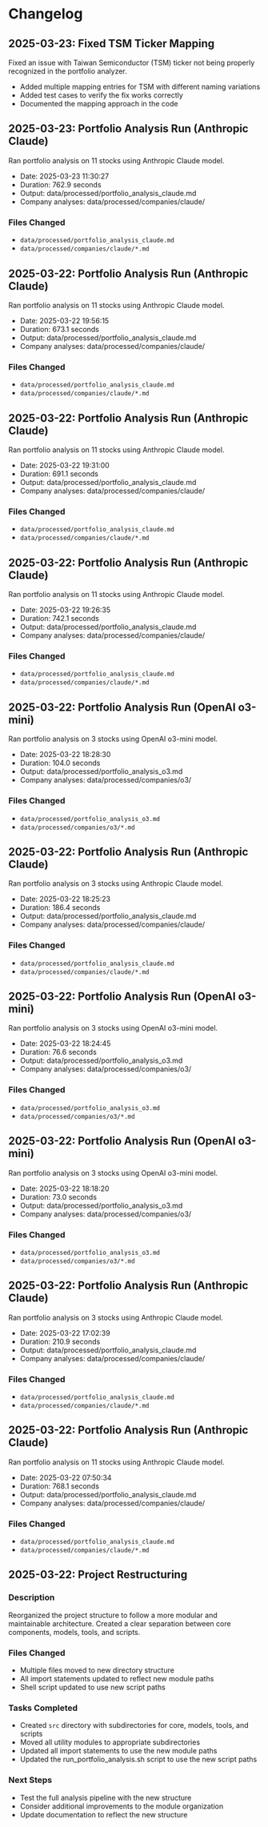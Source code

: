 # Changelog

## 2025-03-23: Fixed TSM Ticker Mapping

Fixed an issue with Taiwan Semiconductor (TSM) ticker not being properly recognized in the portfolio analyzer.
- Added multiple mapping entries for TSM with different naming variations
- Added test cases to verify the fix works correctly
- Documented the mapping approach in the code

## 2025-03-23: Portfolio Analysis Run (Anthropic Claude)

Ran portfolio analysis on 11 stocks using Anthropic Claude model.
- Date: 2025-03-23 11:30:27
- Duration: 762.9 seconds
- Output: data/processed/portfolio_analysis_claude.md
- Company analyses: data/processed/companies/claude/

### Files Changed
- `data/processed/portfolio_analysis_claude.md`
- `data/processed/companies/claude/*.md`



## 2025-03-22: Portfolio Analysis Run (Anthropic Claude)

Ran portfolio analysis on 11 stocks using Anthropic Claude model.
- Date: 2025-03-22 19:56:15
- Duration: 673.1 seconds
- Output: data/processed/portfolio_analysis_claude.md
- Company analyses: data/processed/companies/claude/

### Files Changed
- `data/processed/portfolio_analysis_claude.md`
- `data/processed/companies/claude/*.md`



## 2025-03-22: Portfolio Analysis Run (Anthropic Claude)

Ran portfolio analysis on 11 stocks using Anthropic Claude model.
- Date: 2025-03-22 19:31:00
- Duration: 691.1 seconds
- Output: data/processed/portfolio_analysis_claude.md
- Company analyses: data/processed/companies/claude/

### Files Changed
- `data/processed/portfolio_analysis_claude.md`
- `data/processed/companies/claude/*.md`



## 2025-03-22: Portfolio Analysis Run (Anthropic Claude)

Ran portfolio analysis on 11 stocks using Anthropic Claude model.
- Date: 2025-03-22 19:26:35
- Duration: 742.1 seconds
- Output: data/processed/portfolio_analysis_claude.md
- Company analyses: data/processed/companies/claude/

### Files Changed
- `data/processed/portfolio_analysis_claude.md`
- `data/processed/companies/claude/*.md`



## 2025-03-22: Portfolio Analysis Run (OpenAI o3-mini)

Ran portfolio analysis on 3 stocks using OpenAI o3-mini model.
- Date: 2025-03-22 18:28:30
- Duration: 104.0 seconds
- Output: data/processed/portfolio_analysis_o3.md
- Company analyses: data/processed/companies/o3/

### Files Changed
- `data/processed/portfolio_analysis_o3.md`
- `data/processed/companies/o3/*.md`



## 2025-03-22: Portfolio Analysis Run (Anthropic Claude)

Ran portfolio analysis on 3 stocks using Anthropic Claude model.
- Date: 2025-03-22 18:25:23
- Duration: 186.4 seconds
- Output: data/processed/portfolio_analysis_claude.md
- Company analyses: data/processed/companies/claude/

### Files Changed
- `data/processed/portfolio_analysis_claude.md`
- `data/processed/companies/claude/*.md`



## 2025-03-22: Portfolio Analysis Run (OpenAI o3-mini)

Ran portfolio analysis on 3 stocks using OpenAI o3-mini model.
- Date: 2025-03-22 18:24:45
- Duration: 76.6 seconds
- Output: data/processed/portfolio_analysis_o3.md
- Company analyses: data/processed/companies/o3/

### Files Changed
- `data/processed/portfolio_analysis_o3.md`
- `data/processed/companies/o3/*.md`



## 2025-03-22: Portfolio Analysis Run (OpenAI o3-mini)

Ran portfolio analysis on 3 stocks using OpenAI o3-mini model.
- Date: 2025-03-22 18:18:20
- Duration: 73.0 seconds
- Output: data/processed/portfolio_analysis_o3.md
- Company analyses: data/processed/companies/o3/

### Files Changed
- `data/processed/portfolio_analysis_o3.md`
- `data/processed/companies/o3/*.md`



## 2025-03-22: Portfolio Analysis Run (Anthropic Claude)

Ran portfolio analysis on 3 stocks using Anthropic Claude model.
- Date: 2025-03-22 17:02:39
- Duration: 210.9 seconds
- Output: data/processed/portfolio_analysis_claude.md
- Company analyses: data/processed/companies/claude/

### Files Changed
- `data/processed/portfolio_analysis_claude.md`
- `data/processed/companies/claude/*.md`



## 2025-03-22: Portfolio Analysis Run (Anthropic Claude)

Ran portfolio analysis on 11 stocks using Anthropic Claude model.
- Date: 2025-03-22 07:50:34
- Duration: 768.1 seconds
- Output: data/processed/portfolio_analysis_claude.md
- Company analyses: data/processed/companies/claude/

### Files Changed
- `data/processed/portfolio_analysis_claude.md`
- `data/processed/companies/claude/*.md`

## 2025-03-22: Project Restructuring

### Description
Reorganized the project structure to follow a more modular and maintainable architecture. Created a clear separation between core components, models, tools, and scripts.

### Files Changed
- Multiple files moved to new directory structure
- All import statements updated to reflect new module paths
- Shell script updated to use new script paths

### Tasks Completed
- Created `src` directory with subdirectories for core, models, tools, and scripts
- Moved all utility modules to appropriate subdirectories
- Updated all import statements to use the new module paths
- Updated the run_portfolio_analysis.sh script to use the new script paths

### Next Steps
- Test the full analysis pipeline with the new structure
- Consider additional improvements to the module organization
- Update documentation to reflect the new structure

